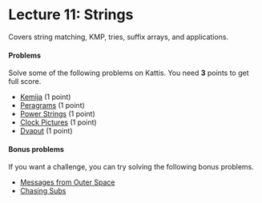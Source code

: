 # Lecture 11: Strings

Covers string matching, KMP, tries, suffix arrays, and applications.

<h4>Problems</h4>
Solve some of the following problems on Kattis. You need <b>3</b> points to get full score.
<ul>
	<li><a href="https://open.kattis.com/problems/kemija08">Kemija</a> (1 point)</li>
	<li><a href="https://open.kattis.com/problems/peragrams">Peragrams</a> (1 point)</li>
	<li><a href="https://open.kattis.com/problems/powerstrings">Power Strings</a> (1 point)</li>
	<li><a href="https://open.kattis.com/problems/clockpictures">Clock Pictures</a> (1 point)</li>
	<li><a href="https://open.kattis.com/problems/dvaput">Dvaput</a> (1 point)</li>
</ul>
<h4>Bonus problems</h4>
If you want a challenge, you can try solving the following bonus problems.
<ul>
	<li><a href="https://open.kattis.com/problems/messages">Messages from Outer Space</a></li>
	<li><a href="https://open.kattis.com/problems/chasingsubs">Chasing Subs</a></li>
</ul>
